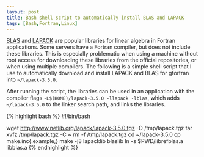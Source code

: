 ```yaml
---
layout: post
title: Bash shell script to automatically install BLAS and LAPACK
tags: [Bash,Fortran,Linux]
---
```


[BLAS][blas] and [LAPACK][lapack] are popular libraries
for linear algebra in Fortran applications.
Some servers have a Fortran compiler, but does not include
these libraries.
This is especially problematic when using a machine without
root access for downloading these libraries from the official repositories,
or when using multiple compilers.
The following is a simple shell script that I use to automatically
download and install LAPACK and BLAS for gfortran into `~/lapack-3.5.0`.

After running the script, the libraries can be used in an application with the
compiler flags `-L$(HOME)/lapack-3.5.0 -llapack -lblas`, which adds `~/lapack-3.5.0` to
the linker search path, and links the libraries.

{% highlight bash %}
#!/bin/bash

wget http://www.netlib.org/lapack/lapack-3.5.0.tgz -O /tmp/lapack.tgz
tar xvfz /tmp/lapack.tgz -C ~
rm -f /tmp/lapack.tgz
cd ~/lapack-3.5.0
cp make.inc{.example,}
make -j8 lapacklib blaslib
ln -s $PWD/librefblas.a libblas.a
{% endhighlight %}

[lapack]: http://www.netlib.org/lapack/
[blas]: http://www.netlib.org/blas/
